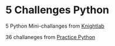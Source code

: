 # 5 Challenges Python
5 Python Mini-challanges from [Knightlab](https://knightlab.northwestern.edu)

36 challaneges from [Practice Python](http://practicepython.org)
